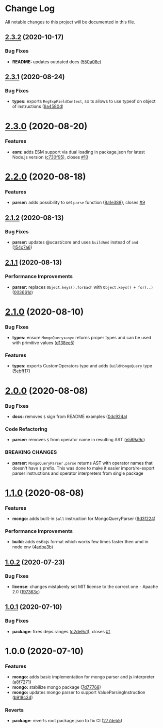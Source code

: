 # Change Log

All notable changes to this project will be documented in this file.

## [2.3.2](https://github.com/stalniy/ucast/compare/@ucast/mongo@2.3.1...@ucast/mongo@2.3.2) (2020-10-17)


### Bug Fixes

* **README:** updates outdated docs ([550a08e](https://github.com/stalniy/ucast/commit/550a08ec1b0d0cd71b9ef432757cbc80aad88965))

## [2.3.1](https://github.com/stalniy/ucast/compare/@ucast/mongo@2.3.0...@ucast/mongo@2.3.1) (2020-08-24)


### Bug Fixes

* **types:** exports `RegExpFieldContext`, so ts allows to use typeof on object of instructions ([9a4580d](https://github.com/stalniy/ucast/commit/9a4580d054a6988fc41732de96d108ddb55b269f))

# [2.3.0](https://github.com/stalniy/ucast/compare/@ucast/mongo@2.2.0...@ucast/mongo@2.3.0) (2020-08-20)


### Features

* **esm:** adds ESM support via dual loading in package.json for latest Node.js version ([c730f95](https://github.com/stalniy/ucast/commit/c730f9598a4c62589c612403c0ac59ba4aa1600e)), closes [#10](https://github.com/stalniy/ucast/issues/10)

# [2.2.0](https://github.com/stalniy/ucast/compare/@ucast/mongo@2.1.2...@ucast/mongo@2.2.0) (2020-08-18)


### Features

* **parser:** adds possibility to set `parse` function ([8a1e388](https://github.com/stalniy/ucast/commit/8a1e388fe1c5722ae322b783101f066d763dfde5)), closes [#9](https://github.com/stalniy/ucast/issues/9)

## [2.1.2](https://github.com/stalniy/ucast/compare/@ucast/mongo@2.1.1...@ucast/mongo@2.1.2) (2020-08-13)


### Bug Fixes

* **parser:** updates @ucast/core and uses `buildAnd` instead of `and` ([154c7a6](https://github.com/stalniy/ucast/commit/154c7a6ff86c3a193592f642416030d0d78ea8ea))

## [2.1.1](https://github.com/stalniy/ucast/compare/@ucast/mongo@2.1.0...@ucast/mongo@2.1.1) (2020-08-13)


### Performance Improvements

* **parser:** replaces `Object.keys().forEach` with `Object.keys() + for(..)` ([003661d](https://github.com/stalniy/ucast/commit/003661da2170243a6bd95233df397eb7c9c4d70a))

# [2.1.0](https://github.com/stalniy/ucast/compare/@ucast/mongo@2.0.0...@ucast/mongo@2.1.0) (2020-08-10)


### Bug Fixes

* **types:** ensure `MongoQuery<any>` returns proper types and can be used with primitive values ([d138ee5](https://github.com/stalniy/ucast/commit/d138ee565bc54d623a283243dc12fc9c930dd2af))


### Features

* **types:** exports CustomOperators type and adds `BuildMongoQuery` type ([5ebff17](https://github.com/stalniy/ucast/commit/5ebff1709a448d8683650b26ffff5b7e472c6ac3))

# [2.0.0](https://github.com/stalniy/ucast/compare/@ucast/mongo@1.1.0...@ucast/mongo@2.0.0) (2020-08-08)


### Bug Fixes

* **docs:** removes `$` sign from README examples ([0dc924a](https://github.com/stalniy/ucast/commit/0dc924af72abfefa41ebeac107f1bc070ad796c7))


### Code Refactoring

* **parser:** removes `$` from operator name in resulting AST ([e589a9c](https://github.com/stalniy/ucast/commit/e589a9ce577bc191f48e481fc8aebe5b1164783b))


### BREAKING CHANGES

* **parser:** `MongoQueryParser.parse` returns AST with operator names that doesn't have `$` prefix. This was done to make it easier import/re-export parser instructions and operator interpreters from single package

# [1.1.0](https://github.com/stalniy/ucast/compare/@ucast/mongo@1.0.2...@ucast/mongo@1.1.0) (2020-08-08)


### Features

* **mongo:** adds built-in `$all` instruction for MongoQueryParser ([6d3f224](https://github.com/stalniy/ucast/commit/6d3f224bcba1ef6b875f992752f08d01116bbf9b))


### Performance Improvements

* **build:** adds es6cjs format which works few times faster then umd in node env ([4adba3b](https://github.com/stalniy/ucast/commit/4adba3bbf85afe95abfbcee0e36b5edc9d09396f))

## [1.0.2](https://github.com/stalniy/ucast/compare/@ucast/mongo@1.0.1...@ucast/mongo@1.0.2) (2020-07-23)


### Bug Fixes

* **license:** changes mistakenly set MIT license to the correct one - Apache 2.0 ([197363c](https://github.com/stalniy/ucast/commit/197363c321392c742d31b7e1e024d88c0499ce73))

## [1.0.1](https://github.com/stalniy/ucast/compare/@ucast/mongo@1.0.0...@ucast/mongo@1.0.1) (2020-07-10)


### Bug Fixes

* **package:** fixes deps ranges ([c2de9c1](https://github.com/stalniy/ucast/commit/c2de9c1b2d6ad85050f4eeb2635c6cb377200013)), closes [#1](https://github.com/stalniy/ucast/issues/1)

# 1.0.0 (2020-07-10)


### Features

* **mongo:** adds basic implementation for mongo parser and js interpreter ([a8f7271](https://github.com/stalniy/ucast/commit/a8f7271fc893491755e5c7fb522ed42be992e7b1))
* **mongo:** stabilize mongo package ([7d77768](https://github.com/stalniy/ucast/commit/7d7776874be3050026b53ee3b61c3361a89d1b21))
* **mongo:** updates mongo parser to support ValueParsingInstruction ([b918c34](https://github.com/stalniy/ucast/commit/b918c34224a5b60f3f1aa16197587f279b0e3e3a))


### Reverts

* **package:** reverts root package.json to fix CI ([277deb5](https://github.com/stalniy/ucast/commit/277deb561bc2a74a2c98170608805ded57802d7d))
